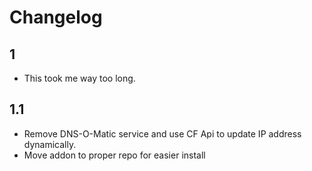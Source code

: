# Changelog

## 1
- This took me way too long.

## 1.1
- Remove DNS-O-Matic service and use CF Api to update IP address dynamically.
- Move addon to proper repo for easier install
